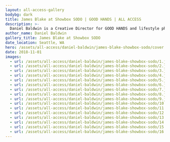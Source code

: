 ```yaml
---
layout: all-access-gallery
bodybg: dark
title: James Blake at Showbox SODO | GOOD HANDS | ALL ACCESS
description: >-
  Daniel Baldwin is a Creative Director for GOOD HANDS and lifestyle photographer working with clients in the music industry and fashion space.
author_name: Daniel Baldwin
gallery_title: James Blake at Showbox SODO
date_location: Seattle, WA
hero: /assets/all-access/daniel-baldwin/james-blake-showbox-sodo/cover.jpg
date: 2018-11-01
images:
  - url: /assets/all-access/daniel-baldwin/james-blake-showbox-sodo/1.jpg
  - url: /assets/all-access/daniel-baldwin/james-blake-showbox-sodo/2.jpg
  - url: /assets/all-access/daniel-baldwin/james-blake-showbox-sodo/3.jpg
  - url: /assets/all-access/daniel-baldwin/james-blake-showbox-sodo/4.jpg
  - url: /assets/all-access/daniel-baldwin/james-blake-showbox-sodo/5.jpg
  - url: /assets/all-access/daniel-baldwin/james-blake-showbox-sodo/6.jpg
  - url: /assets/all-access/daniel-baldwin/james-blake-showbox-sodo/7.jpg
  - url: /assets/all-access/daniel-baldwin/james-blake-showbox-sodo/8.jpg
  - url: /assets/all-access/daniel-baldwin/james-blake-showbox-sodo/9.jpg
  - url: /assets/all-access/daniel-baldwin/james-blake-showbox-sodo/10.jpg
  - url: /assets/all-access/daniel-baldwin/james-blake-showbox-sodo/11.jpg
  - url: /assets/all-access/daniel-baldwin/james-blake-showbox-sodo/12.jpg
  - url: /assets/all-access/daniel-baldwin/james-blake-showbox-sodo/13.jpg
  - url: /assets/all-access/daniel-baldwin/james-blake-showbox-sodo/14.jpg
  - url: /assets/all-access/daniel-baldwin/james-blake-showbox-sodo/15.jpg
  - url: /assets/all-access/daniel-baldwin/james-blake-showbox-sodo/16.jpg
---
```

